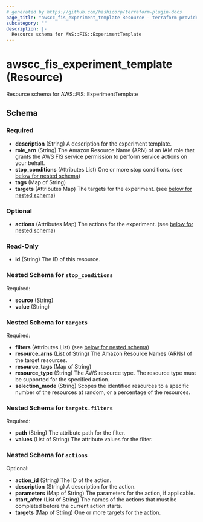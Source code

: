 ```yaml
---
# generated by https://github.com/hashicorp/terraform-plugin-docs
page_title: "awscc_fis_experiment_template Resource - terraform-provider-awscc"
subcategory: ""
description: |-
  Resource schema for AWS::FIS::ExperimentTemplate
---
```


# awscc_fis_experiment_template (Resource)

Resource schema for AWS::FIS::ExperimentTemplate



<!-- schema generated by tfplugindocs -->
## Schema

### Required

- **description** (String) A description for the experiment template.
- **role_arn** (String) The Amazon Resource Name (ARN) of an IAM role that grants the AWS FIS service permission to perform service actions on your behalf.
- **stop_conditions** (Attributes List) One or more stop conditions. (see [below for nested schema](#nestedatt--stop_conditions))
- **tags** (Map of String)
- **targets** (Attributes Map) The targets for the experiment. (see [below for nested schema](#nestedatt--targets))

### Optional

- **actions** (Attributes Map) The actions for the experiment. (see [below for nested schema](#nestedatt--actions))

### Read-Only

- **id** (String) The ID of this resource.

<a id="nestedatt--stop_conditions"></a>
### Nested Schema for `stop_conditions`

Required:

- **source** (String)
- **value** (String)


<a id="nestedatt--targets"></a>
### Nested Schema for `targets`

Required:

- **filters** (Attributes List) (see [below for nested schema](#nestedatt--targets--filters))
- **resource_arns** (List of String) The Amazon Resource Names (ARNs) of the target resources.
- **resource_tags** (Map of String)
- **resource_type** (String) The AWS resource type. The resource type must be supported for the specified action.
- **selection_mode** (String) Scopes the identified resources to a specific number of the resources at random, or a percentage of the resources.

<a id="nestedatt--targets--filters"></a>
### Nested Schema for `targets.filters`

Required:

- **path** (String) The attribute path for the filter.
- **values** (List of String) The attribute values for the filter.



<a id="nestedatt--actions"></a>
### Nested Schema for `actions`

Optional:

- **action_id** (String) The ID of the action.
- **description** (String) A description for the action.
- **parameters** (Map of String) The parameters for the action, if applicable.
- **start_after** (List of String) The names of the actions that must be completed before the current action starts.
- **targets** (Map of String) One or more targets for the action.


